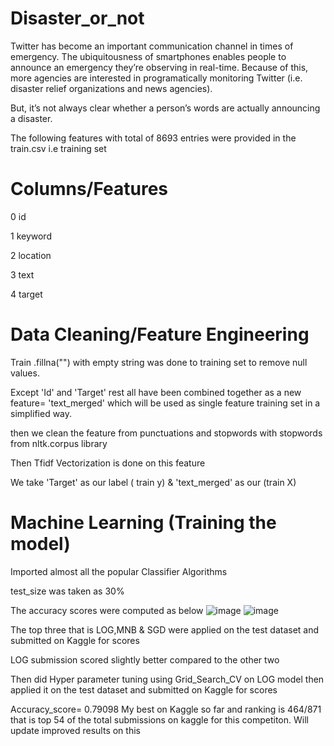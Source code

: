 # Disaster_or_not

Twitter has become an important communication channel in times of emergency.
The ubiquitousness of smartphones enables people to announce an emergency they’re observing in real-time. Because of this, more agencies are interested in programatically monitoring Twitter (i.e. disaster relief organizations and news agencies).

But, it’s not always clear whether a person’s words are actually announcing a disaster.




The following features with total of 8693 entries were provided in the train.csv i.e training set
 
 #   Columns/Features
 
 0   id
 
 1   keyword
 
 2   location
 
 3   text
 
 4   target
 
 


  


 #   Data Cleaning/Feature Engineering
 
 Train .fillna("") with empty string was done to training set to remove null values.
 
 Except 'Id' and 'Target' rest all have been combined together as a new feature= 'text_merged'  which will be used as single feature training set in a simplified way.
 
 then we clean the feature from punctuations and stopwords with stopwords from nltk.corpus library
 
 Then Tfidf Vectorization is done on this feature

We take 'Target' as our label ( train y) & 'text_merged' as our (train X) 
 

#   Machine Learning (Training the model)
Imported almost all the popular Classifier Algorithms

test_size was taken as 30%

The accuracy scores were computed as below
![image](https://user-images.githubusercontent.com/26757681/202672101-4f9abfa9-4c0a-42a4-9a58-b8c27cdeee72.png)
![image](https://user-images.githubusercontent.com/26757681/202671940-a7eecd19-25ce-449e-b055-afa10c159197.png)

The top three that is  LOG,MNB & SGD were applied on the test dataset and submitted on Kaggle for scores 

LOG submission scored slightly better compared to the other two 

Then did Hyper parameter tuning using Grid_Search_CV on LOG model then applied it on the test dataset and submitted on Kaggle for scores

  Accuracy_score= 0.79098
  My best on Kaggle so far and ranking is 464/871  that is top 54 of the total submissions on kaggle for this competiton.
  Will update improved results on this
